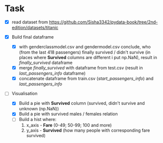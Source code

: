 # Task
- [x] read dataset from 
https://github.com/Sisha3342/pydata-book/tree/2nd-edition/datasets/titanic

- [x] Build final dataframe
    - [x] with genderclassmodel.csv and gendermodel.csv 
        conclude, who (from the last 418 passengers) finally survived / didn't survive
        (in places where **Survived** columns are different i put np.NaN), result in *finally_survived* dataframe
    - [x] merge *finally_survived* with dataframe from test.csv (result in *last_passengers_info* dataframe)
    - [x] concatenate dataframe from train.csv (*start_passengers_info*) and *last_passengers_info*
- [ ] Visualisation
    - [x] Build a pie with **Survived** column (survived, didn't survive and unknown (np.NaN))
    - [x] Build a pie with survived males / females relation
    - [ ] Build a hist where: 
        1) x_axis - **Fare** (0-49; 50-99; 100 and more)
        2) y_axis - **Survived** (how many people with corresponding fare survived)